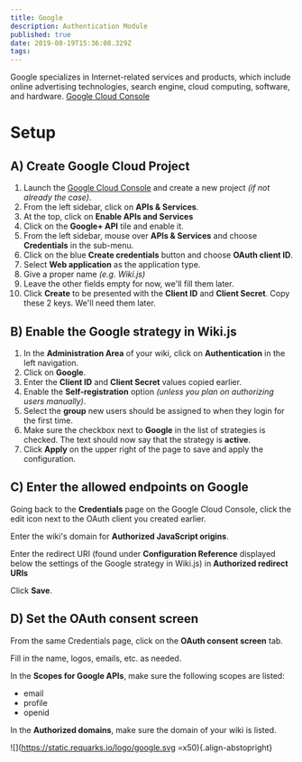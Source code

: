 ```yaml
---
title: Google
description: Authentication Module
published: true
date: 2019-08-19T15:36:08.329Z
tags: 
---
```


Google specializes in Internet-related services and products, which include online advertising technologies, search engine, cloud computing, software, and hardware.
[Google Cloud Console](https://console.developers.google.com/)

# Setup

## A) Create Google Cloud Project

1. Launch the [Google Cloud Console](https://console.cloud.google.com/) and create a new project *(if not already the case)*.
1. From the left sidebar, click on **APIs & Services**.
1. At the top, click on **Enable APIs and Services**
1. Click on the **Google+ API** tile and enable it.
1. From the left sidebar, mouse over **APIs & Services** and choose **Credentials** in the sub-menu.
1. Click on the blue **Create credentials** button and choose **OAuth client ID**.
1. Select **Web application** as the application type.
1. Give a proper name *(e.g. Wiki.js)*
1. Leave the other fields empty for now, we'll fill them later.
1. Click **Create** to be presented with the **Client ID** and **Client Secret**. Copy these 2 keys. We'll need them later.

## B) Enable the Google strategy in Wiki.js

1. In the **Administration Area** of your wiki, click on **Authentication** in the left navigation.
1. Click on **Google**.
1. Enter the **Client ID** and **Client Secret** values copied earlier.
1. Enable the **Self-registration** option *(unless you plan on authorizing users manually)*.
1. Select the **group** new users should be assigned to when they login for the first time.
1. Make sure the checkbox next to **Google** in the list of strategies is checked. The text should now say that the strategy is **active**.
1. Click **Apply** on the upper right of the page to save and apply the configuration.

## C) Enter the allowed endpoints on Google

Going back to the **Credentials** page on the Google Cloud Console, click the edit icon next to the OAuth client you created earlier.

Enter the wiki's domain for **Authorized JavaScript origins**.

Enter the redirect URI (found under **Configuration Reference** displayed below the settings of the Google strategy in Wiki.js) in **Authorized redirect URIs**

Click **Save**.

## D) Set the OAuth consent screen

From the same Credentials page, click on the **OAuth consent screen** tab.

Fill in the name, logos, emails, etc. as needed.

In the **Scopes for Google APIs**, make sure the following scopes are listed:
- email
- profile
- openid

In the **Authorized domains**, make sure the domain of your wiki is listed.

![](https://static.requarks.io/logo/google.svg =x50){.align-abstopright}
  
